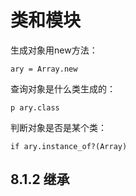 # 类和模块

[](https://static.kancloud.cn/imxieke/ruby-base/107295)


生成对象用new方法：

    ary = Array.new

查询对象是什么类生成的：

    p ary.class

判断对象是否是某个类：

    if ary.instance_of?(Array)

## 8.1.2 继承




